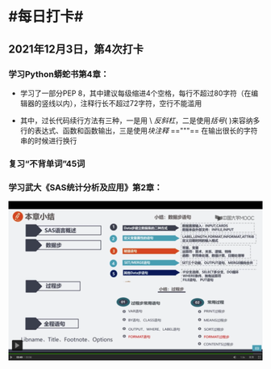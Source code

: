 # #每日打卡#

## 2021年12月3日，第4次打卡

### 学习Python蟒蛇书第4章：

* 学习了一部分PEP 8，其中建议每级缩进4个空格，每行不超过80字符（在编辑器的竖线以内），注释行长不超过72字符，空行不能滥用

* 其中，过长代码续行方法有三种，一是用 \ *反斜杠*，二是使用*括号*( )来容纳多行的表达式、函数和函数输出，三是使用*块注释* =="""== 在输出很长的字符串的时候进行换行

### 复习“不背单词”45词

###  学习武大《SAS统计分析及应用》第2章：
![image-20211203164241836](https://raw.githubusercontent.com/Kevinxiao1023/Pictures/main/img/202112031642122.png)


